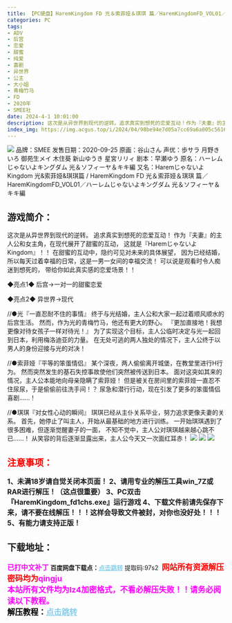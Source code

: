 ```yaml
---
title: 【PC硬盘】HaremKingdom FD 光＆索菲娅＆琪琪 篇／HaremKingdomFD_VOL01／ハーレムじゃないよキングダム 光＆ソフィーヤ＆キキ編
categories: PC
tags:
- ADV
- 后宫
- 恋爱
- 甜蜜
- 纯爱
- 喜剧
- 异世界
- 公主
- 大小姐
- 青梅竹马
- FD
- 2020年
- SMEE社
date: 2024-4-1 10:01:00
description: 这次是从异世界到现代的逆转。追求真实到想死的恋爱互动！作为『夫妻』的主人公和女主角，在现代展开了甜蜜的互动，这就是『HaremじゃないよKingdom』！！在甜蜜的互动中，隐约可见对未来的具体展望，因为已经结婚，所以每天过着幸福的日常，这是一男一女间的幸福交流！
index_img: https://img.acgus.top/i/2024/04/98be94e7d05a7cc69a6a005c5616d829.webp
---
```

![](https://img.acgus.top/i/2024/04/98be94e7d05a7cc69a6a005c5616d829.webp)
品牌：SMEE
发售日期：2020-09-25
原画：谷山さん
声优：歩サラ 月野きいろ 御苑生メイ 木住葵 新山ゆうき 星宮リリィ
剧本：早瀬ゆう
原名：ハーレムじゃないよキングダム 光＆ソフィーヤ＆キキ編
又名：HaremじゃないよKingdom 光&索菲娅&琪琪篇 / HaremKingdom FD 光＆索菲娅＆琪琪 篇／HaremKingdomFD_VOL01／ハーレムじゃないよキングダム 光＆ソフィーヤ＆キキ編

## 游戏简介：
这次是从异世界到现代的逆转。
追求真实到想死的恋爱互动！
作为『夫妻』的主人公和女主角，在现代展开了甜蜜的互动，
这就是『HaremじゃないよKingdom』！！
在甜蜜的互动中，隐约可见对未来的具体展望，
因为已经结婚，所以每天过着幸福的日常，这是一男一女间的幸福交流！
可以说是观看时令人痴迷到想死的，
带给你如此真实感的恋爱场景！！

◆亮点1◆
后宫→一对一的甜蜜恋爱

◆亮点2◆
异世界→现代

//●光『一直忍耐不住的事情』
终于与光结婚，主人公和大家一起过着顺风顺水的后宫生活。
然而，作为光的青梅竹马，他还有更大的野心。
『更加直接地！我想更像对待女孩子一样对待光！』
为了实现这个目标，主人公临时决定与光一起回到日本，利用梅洛迪亚的力量。
在无处可逃的两人独处的情况下，主人公终于以男人的身份迎接与光的对决！

//●索菲娅『平等的笨蛋情侣』
某个深夜，两人偷偷离开城堡，在教堂里进行H行为。
然而突然发生的基石失控事故使他们突然被传送到日本。
面对这突如其来的情况，主人公本能地向母亲隐瞒了索菲娅！
但是被关在房间里的索菲娅一直忍不住尿尿，于是偷偷前往洗手间！？
尿急和潜行行动，现在引发了更多的笨蛋情侣喜剧......！

//●琪琪『对女性心动的瞬间』
琪琪已经从主仆关系毕业，努力追求更像夫妻的关系。
首先，她停止了叫主人，开始从最基础的地方进行训练。
一开始琪琪遇到了很多困难，但逐渐觉醒妻子的一面，
不知不觉中，主人公对琪琪越来越心跳不已......！
从笑容的背后逐渐显露出来，主人公今天又一次面红耳赤！
![](https://img.acgus.top/i/2024/04/144ffa532a02d6c3e79d5798d1ee9670.webp)
![](https://img.acgus.top/i/2024/04/bed42d789c0f40fd0026bbbe31cea792.webp)
![](https://img.acgus.top/i/2024/04/1038533222bb25e4a91de46542bb805f.webp)





## <font color=#FF0000 >注意事项：</font>
<font size=3><b>1、未满18岁请自觉关闭本页面！
2、请用专业的解压工具win_7Z或RAR进行解压！（这点很重要）
3、PC双击『HaremKingdom_fd1chs.exe』运行游戏
4、下载文件前请先保存下来，请不要在线解压！！！这样会导致文件被封，对你也没好处！！！
5、有能力请支持正版！</b></font>

## 下载地址：
<font color=#FF00FF size=3><b>已打中文补丁</b></font>
<b>百度网盘下载点：</b><a href="https://pan.baidu.com/s/1rdVOaIaDwXyYKjwIZSJSgw?pwd=97s2" style="color: #87CEEB;"><b>点击跳转</b></a> 提取码:97s2
<a style="padding: 0" href="https://post.qingju.org/AD/"><img style="max-width:100%" src="https://img.acgus.top/i/2024/07/478f689b8021d8d499ab43d21acf137a.gif" alt=""></a>
<b><font color=#FF0000 size=4>网站所有资源解压密码均为</b></font><b><font color=#FF00FF size=4>qingju</font><font color=#FF0000 ></font></b><br><b><font color=#FF00FF size=4>本站所有文件均为lz4加密格式，不看必解压失败！！请务必阅读以下教程。</b></font><br><b><font color=#000 size=4>解压教程：</b><a href="https://post.qingju.org/tutorial/000/" style="color: #87CEEB;"><b>点击跳转</b></a>